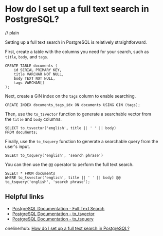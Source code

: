# How do I set up a full text search in PostgreSQL?
// plain

Setting up a full text search in PostgreSQL is relatively straightforward.

First, create a table with the columns you need for your search, such as `title`, `body`, and `tags`.

```
CREATE TABLE documents (
    id SERIAL PRIMARY KEY,
    title VARCHAR NOT NULL,
    body TEXT NOT NULL,
    tags VARCHAR[]
);
```

Next, create a GIN index on the `tags` column to enable searching.

```
CREATE INDEX documents_tags_idx ON documents USING GIN (tags);
```

Then, use the `to_tsvector` function to generate a searchable vector from the `title` and `body` columns.

```
SELECT to_tsvector('english', title || ' ' || body)
FROM documents;
```

Finally, use the `to_tsquery` function to generate a searchable query from the user's input.

```
SELECT to_tsquery('english', 'search phrase')
```

You can then use the `@@` operator to perform the full text search.

```
SELECT * FROM documents
WHERE to_tsvector('english', title || ' ' || body) @@ to_tsquery('english', 'search phrase');
```

## Helpful links

- [PostgreSQL Documentation - Full Text Search](https://www.postgresql.org/docs/current/textsearch.html)
- [PostgreSQL Documentation - to_tsvector](https://www.postgresql.org/docs/current/textsearch-controls.html#TEXTSEARCH-PARSING-DOCUMENTS)
- [PostgreSQL Documentation - to_tsquery](https://www.postgresql.org/docs/current/textsearch-controls.html#TEXTSEARCH-QUERIES)

onelinerhub: [How do I set up a full text search in PostgreSQL?](https://onelinerhub.com/postgresql/how-do-i-set-up-a-full-text-search-in-postgresql)